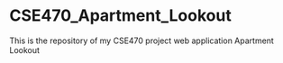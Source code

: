 # CSE470_Apartment_Lookout
This is the repository of my CSE470 project web application Apartment Lookout
